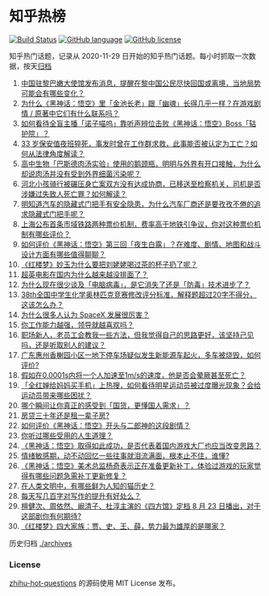 # 知乎热榜
[![Build Status](https://github.com/ToWeLong/zhihu-hot-questions/workflows/CI/badge.svg)](https://github.com/ToWeLong/zhihu-hot-questions/actions)
[![GitHub language](https://img.shields.io/badge/language-golang-orange.svg)](https://golang.org/)
[![GitHub license](https://img.shields.io/github/license/ToWeLong/zhihu-hot-questions)](https://github.com/ToWeLong/zhihu-hot-questions/blob/main/LICENSE)

知乎热门话题，记录从 2020-11-29 日开始的知乎热门话题。每小时抓取一次数据，按天[归档](./archives)

<!-- BEGIN -->

1. [中国驻黎巴嫩大使馆发布消息，提醒在黎中国公民尽快回国或离境，当地局势可能会有哪些变化？](https://www.zhihu.com/question/665015532)
1. [为什么《黑神话：悟空》里「金池长老」跟「幽魂」长得几乎一样？在游戏剧情 / 原著中它们有什么联系吗？](https://www.zhihu.com/question/664886957)
1. [如何看待全盲主播「诺子喵呜」靠听声辨位击败《黑神话：悟空》Boss「轱护院」？](https://www.zhihu.com/question/665032560)
1. [33 岁保安值夜班猝死，事发时曾在工作群求救，此事能否被认定为工亡？如何从法律角度解读？](https://www.zhihu.com/question/664609018)
1. [高中生物「巴斯德肉汤实验」使用的鹅颈瓶，明明与外界有开口接触，为什么却说肉汤并没有受到外界细菌污染呢？](https://www.zhihu.com/question/664567995)
1. [河北小孩骑行被碾压身亡案双方没有达成协商，已移送至检察机关，司机是否涉嫌过失致人死亡罪？如何解读？](https://www.zhihu.com/question/665009577)
1. [明知道汽车的隐藏式门把手有安全隐患，为什么汽车厂商还是要孜孜不倦的追求隐藏式门把手呢？](https://www.zhihu.com/question/664430407)
1. [上海公布首条市域铁路两种票价机制，费率高于地铁引争议，你对这种票价机制有哪些评价？](https://www.zhihu.com/question/664828694)
1. [如何评价《黑神话：悟空》第三回「夜生白露」？在难度、剧情、地图和战斗设计方面有哪些值得聊聊？](https://www.zhihu.com/question/664977934)
1. [《红楼梦》妙玉为什么要把刘姥姥喝过茶的杯子扔了呢？](https://www.zhihu.com/question/498235101)
1. [超英电影在国内为什么越来越没排面了？](https://www.zhihu.com/question/630281533)
1. [为什么现在很少谈及「电脑病毒」，是它消失了还是「防毒」技术进步了？](https://www.zhihu.com/question/664363310)
1. [38th全国中学生化学奥林匹克竞赛修改评分标准，解释题超过20字不得分，这该怎么办？](https://www.zhihu.com/question/664878343)
1. [为什么很多人认为 SpaceX 发展很厉害？](https://www.zhihu.com/question/499232362)
1. [你工作能力越强，领导就越喜欢吗？](https://www.zhihu.com/question/664881025)
1. [职场新人，老员工会教我一些方法，但我觉得自己的思路更好，该坚持己见吗，还是听取别人的建议？](https://www.zhihu.com/question/664863231)
1. [广东惠州香榭园小区一地下停车场疑似发生新能源车起火，多车被烧毁，如何评价?](https://www.zhihu.com/question/664749904)
1. [假如在0.0001s内将一个人加速至1m/s的速度，他是否会晕厥甚至死亡？](https://www.zhihu.com/question/664649705)
1. [「全红婵给妈妈买手机」上热搜，如何看待明星运动员被过度曝光现象？会给运动员带来哪些困扰？](https://www.zhihu.com/question/665048375)
1. [哪个瞬间让你真正的感受到「国货，更懂国人需求」？](https://www.zhihu.com/question/664097029)
1. [房贷三十年还是租一辈子房?](https://www.zhihu.com/question/664778037)
1. [如何评价《黑神话：悟空》开头与二郎神的这段剧情？](https://www.zhihu.com/question/664776735)
1. [你听过哪些受用的人生道理？](https://www.zhihu.com/question/664451249)
1. [《黑神话：悟空》取得如此成功，是否代表着国内游戏大厂也应当改变思路？](https://www.zhihu.com/question/664971182)
1. [情绪敏感期，动不动回忆一些往事就泪流满面，根本止不住，谁懂?](https://www.zhihu.com/question/664838480)
1. [《黑神话：悟空》美术总监杨奇表示正在准备更新补丁，体验过游戏的玩家觉得有哪些问题急需补丁更新修复？](https://www.zhihu.com/question/664938815)
1. [在人类文明中，有哪些鲜为人知的猫历史？](https://www.zhihu.com/question/663673667)
1. [每天写几百字对写作的提升有好处么？](https://www.zhihu.com/question/662342587)
1. [檀健次、周依然、阚清子、杜淳主演的《四方馆》定档 8 月 23 日播出，对于这部剧你有何期待?](https://www.zhihu.com/question/663377351)
1. [《红楼梦》四大家族：贾、史、王、薛，势力最为雄厚的是哪家？](https://www.zhihu.com/question/664362396)

<!-- END -->

历史归档 [./archives](./archives)


### License
[zhihu-hot-questions](https://github.com/towelong/zhihu-hot-questions) 的源码使用 MIT License 发布。